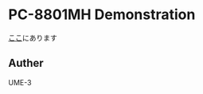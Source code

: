 # PC-8801MH Demonstration


[ここ](http://dmpsoft.s17.xrea.com/data/88mhdemocut.zip)にあります


## Auther
UME-3
